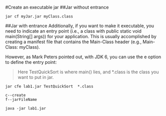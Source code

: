 #Create an executable jar
##Jar without entrance
```
jar cf myJar.jar myClass.class
```
##Jar with entrance
Additionally, if you want to make it executable, you need to indicate an entry point (i.e., a class with public static void main(String[] args)) for your application. This is usually accomplished by creating a manifest file that contains the Main-Class header (e.g., Main-Class: myClass).

However, as Mark Peters pointed out, with JDK 6, you can use the e option to define the entry point:  
>Here TestQuickSort is where main() lies, and *.class is the class you want to put in jar.
```
jar cfe lab1.jar TestQuickSort  *.class 
```
```
c--create
f--jarFileName
```

```
java -jar lab1.jar 
```
